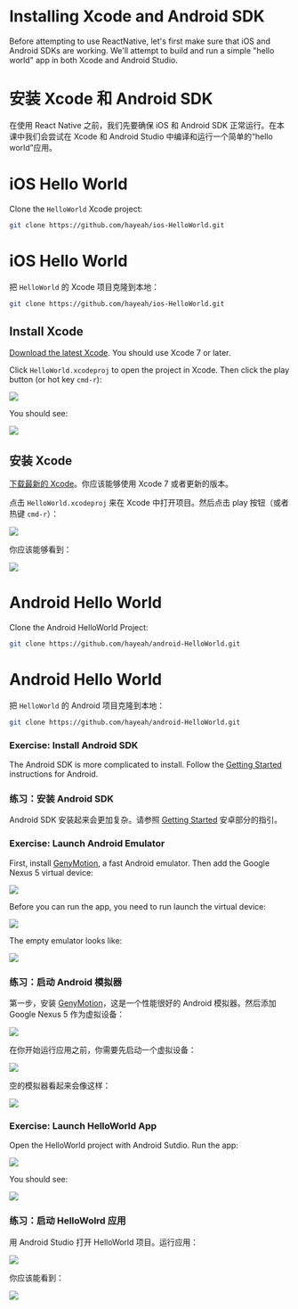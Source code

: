 # Installing Xcode and Android SDK

Before attempting to use ReactNative, let's first make sure that iOS and Android SDKs are working. We'll attempt to build and run a simple "hello world" app in both Xcode and Android Studio.

<Cn>

# 安装 Xcode 和 Android SDK

在使用 React Native 之前，我们先要确保 iOS 和 Android SDK 正常运行。在本课中我们会尝试在 Xcode 和 Android Studio 中编译和运行一个简单的“hello world”应用。

</Cn>

# iOS Hello World

Clone the `HelloWorld` Xcode project:

```sh
git clone https://github.com/hayeah/ios-HelloWorld.git
```

<Cn>

# iOS Hello World

把 `HelloWorld` 的 Xcode 项目克隆到本地：

```sh
git clone https://github.com/hayeah/ios-HelloWorld.git
```

</Cn>

## Install Xcode

[Download the latest Xcode](https://developer.apple.com/xcode/download/). You should use Xcode 7 or later.


Click `HelloWorld.xcodeproj` to open the project in Xcode. Then click the play button (or hot key `cmd-r`):

![](xcode-run-app.jpg)

You should see:

![](ios-hello-world.jpg)

<Cn>

## 安装 Xcode

[下载最新的 Xcode](https://developer.apple.com/xcode/download/)。你应该能够使用 Xcode 7 或者更新的版本。

点击 `HelloWorld.xcodeproj` 来在 Xcode 中打开项目。然后点击 play 按钮（或者热键 `cmd-r`）：

![](xcode-run-app.jpg)

你应该能够看到：

![](ios-hello-world.jpg)


</Cn>

# Android Hello World

Clone the Android HelloWorld Project:

```sh
git clone https://github.com/hayeah/android-HelloWorld.git
```

<Cn>

# Android Hello World

把 `HelloWorld` 的 Android 项目克隆到本地：

```sh
git clone https://github.com/hayeah/android-HelloWorld.git
```

</Cn>

### Exercise: Install Android SDK

The Android SDK is more complicated to install. Follow the [Getting Started](http://facebook.github.io/react-native/docs/getting-started.html) instructions for Android.

<Cn>

### 练习：安装 Android SDK

Android SDK 安装起来会更加复杂。请参照 [Getting Started](http://facebook.github.io/react-native/docs/getting-started.html) 安卓部分的指引。


</Cn>

### Exercise: Launch Android Emulator

First, install [GenyMotion](https://www.genymotion.com/), a fast Android emulator. Then add the Google Nexus 5 virtual device:

![](install-android-emulator.jpg)

Before you can run the app, you need to run launch the virtual device:

![](genymotion-launch-device.jpg)

The empty emulator looks like:

![](android-emulator.jpg)

<Cn>

### 练习：启动 Android 模拟器

第一步，安装 [GenyMotion](https://www.genymotion.com/)，这是一个性能很好的 Android 模拟器。然后添加 Google Nexus 5 作为虚拟设备：

![](install-android-emulator.jpg)

在你开始运行应用之前，你需要先启动一个虚拟设备：

![](genymotion-launch-device.jpg)

空的模拟器看起来会像这样：

![](android-emulator.jpg)

</Cn>

### Exercise: Launch HelloWorld App

Open the HelloWorld project with Android Sutdio. Run the app:

![](android-studio-run-app.jpg)

You should see:

![](android-hello-world.jpg)

<Cn>

### 练习：启动 HelloWolrd 应用

用 Android Studio 打开 HelloWorld 项目。运行应用：

![](android-studio-run-app.jpg)

你应该能看到：

![](android-hello-world.jpg)

</Cn>
